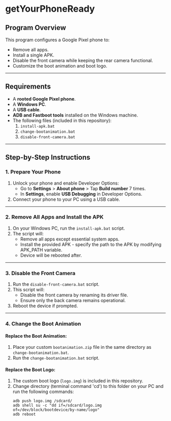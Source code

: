# getYourPhoneReady

## Program Overview
This program configures a Google Pixel phone to:
- Remove all apps.
- Install a single APK.
- Disable the front camera while keeping the rear camera functional.
- Customize the boot animation and boot logo.

---

## Requirements
- A **rooted Google Pixel phone**.
- A **Windows PC**.
- A **USB cable**.
- **ADB and Fastboot tools** installed on the Windows machine.
- The following files (included in this repository):
  1. `install-apk.bat`
  2. `change-bootanimation.bat`
  3. `disable-front-camera.bat`

---

## Step-by-Step Instructions

### 1. Prepare Your Phone
1. Unlock your phone and enable Developer Options:
   - Go to **Settings** > **About phone** > Tap **Build number** 7 times.
   - In **Settings**, enable **USB Debugging** in Developer Options.
2. Connect your phone to your PC using a USB cable.

---

### 2. Remove All Apps and Install the APK
1. On your Windows PC, run the `install-apk.bat` script.
2. The script will:
   - Remove all apps except essential system apps.
   - Install the provided APK - specify the path to the APK by modifying APK_PATH variable.
   - Device will be rebooted after.

---

### 3. Disable the Front Camera
1. Run the `disable-front-camera.bat` script.
2. This script will:
   - Disable the front camera by renaming its driver file.
   - Ensure only the back camera remains operational.
3. Reboot the device if prompted.

---

### 4. Change the Boot Animation
#### Replace the Boot Animation:
1. Place your custom `bootanimation.zip` file in the same directory as `change-bootanimation.bat`.
2. Run the `change-bootanimation.bat` script.

#### Replace the Boot Logo:
1. The custom boot logo (`logo.img`) is included in this repository.
2. Change directory (terminal command 'cd') to this folder on your PC and run the following commands:
   ```batch
   adb push logo.img /sdcard/
   adb shell su -c "dd if=/sdcard/logo.img of=/dev/block/bootdevice/by-name/logo"
   adb reboot
